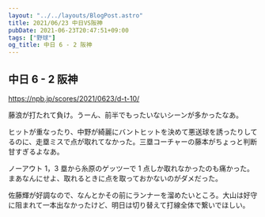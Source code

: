 ```yaml
---
layout: "../../layouts/BlogPost.astro"
title: 2021/06/23 中日VS阪神
pubDate: 2021-06-23T20:47:51+09:00
tags: ["野球"]
og_title: 中日 6 - 2 阪神
---
```


## 中日 6 - 2 阪神

https://npb.jp/scores/2021/0623/d-t-10/

藤浪が打たれて負け。うーん、前半でもったいないシーンが多かったなあ。

ヒットが重なったり、中野が綺麗にバントヒットを決めて悪送球を誘ったりしてるのに、走塁ミスで点が取れてなかった。三塁コーチャーの藤本がちょっと判断甘すぎるよなあ。

ノーアウト 1，3 塁から糸原のゲッツーで 1 点しか取れなかったのも痛かった。まあなんにせよ、取れるときに点を取っておかないのがダメだった。

佐藤輝が好調なので、なんとかその前にランナーを溜めたいところ。大山は好守に阻まれて一本出なかったけど、明日は切り替えて打線全体で繋いでほしい。
